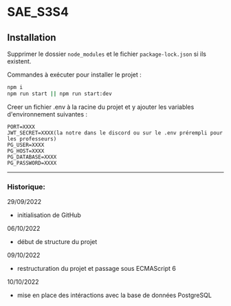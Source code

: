 # SAE_S3S4

## Installation

Supprimer le dossier `node_modules` et le fichier `package-lock.json` si ils existent.

Commandes à exécuter pour installer le projet :

```bash
npm i 
npm run start || npm run start:dev
```

Creer un fichier .env à la racine du projet et y ajouter les variables d'environnement suivantes :

```
PORT=XXXX
JWT_SECRET=XXXX(la notre dans le discord ou sur le .env prérempli pour les professeurs)
PG_USER=XXXX
PG_HOST=XXXX
PG_DATABASE=XXXX
PG_PASSWORD=XXXX
```

---

### Historique:

29/09/2022

- initialisation de GitHub

06/10/2022

- début de structure du projet

09/10/2022

- restructuration du projet et passage sous ECMAScript 6

10/10/2022

- mise en place des intéractions avec la base de données PostgreSQL
